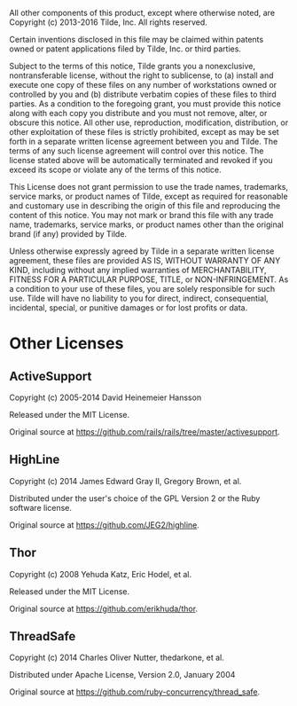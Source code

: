 All other components of this product, except where otherwise noted, are
Copyright (c) 2013-2016 Tilde, Inc.
All rights reserved.

Certain inventions disclosed in this file may be claimed within patents
owned or patent applications filed by Tilde, Inc. or third parties.

Subject to the terms of this notice, Tilde grants you a nonexclusive,
nontransferable license, without the right to sublicense, to (a) install and
execute one copy of these files on any number of workstations owned or
controlled by you and (b) distribute verbatim copies of these files to third
parties. As a condition to the foregoing grant, you must provide this notice
along with each copy you distribute and you must not remove, alter, or
obscure this notice. All other use, reproduction, modification,
distribution, or other exploitation of these files is strictly prohibited,
except as may be set forth in a separate written license agreement between
you and Tilde. The terms of any such license agreement will control over
this notice. The license stated above will be automatically terminated and
revoked if you exceed its scope or violate any of the terms of this notice.

This License does not grant permission to use the trade names, trademarks,
service marks, or product names of Tilde, except as required for reasonable
and customary use in describing the origin of this file and reproducing the
content of this notice. You may not mark or brand this file with any trade
name, trademarks, service marks, or product names other than the original
brand (if any) provided by Tilde.

Unless otherwise expressly agreed by Tilde in a separate written
license agreement, these files are provided AS IS, WITHOUT WARRANTY OF
ANY KIND, including without any implied warranties of MERCHANTABILITY,
FITNESS FOR A PARTICULAR PURPOSE, TITLE, or NON-INFRINGEMENT.  As a
condition to your use of these files, you are solely responsible for
such use. Tilde will have no liability to you for direct,
indirect, consequential, incidental, special, or punitive damages or
for lost profits or data.



Other Licenses
==============

ActiveSupport
-------------

Copyright (c) 2005-2014 David Heinemeier Hansson

Released under the MIT License.

Original source at https://github.com/rails/rails/tree/master/activesupport.


HighLine
--------

Copyright (c) 2014 James Edward Gray II, Gregory Brown, et al.

Distributed under the user's choice of the GPL Version 2 or the Ruby software license.

Original source at https://github.com/JEG2/highline.


Thor
----

Copyright (c) 2008 Yehuda Katz, Eric Hodel, et al.

Released under the MIT License.

Original source at https://github.com/erikhuda/thor.


ThreadSafe
----------

Copyright (c) 2014 Charles Oliver Nutter, thedarkone, et al.

Distributed under Apache License, Version 2.0, January 2004

Original source at https://github.com/ruby-concurrency/thread_safe.